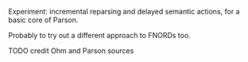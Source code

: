 Experiment: incremental reparsing and delayed semantic actions, for a
basic core of Parson.

Probably to try out a different approach to FNORDs too.

TODO credit Ohm and Parson sources
